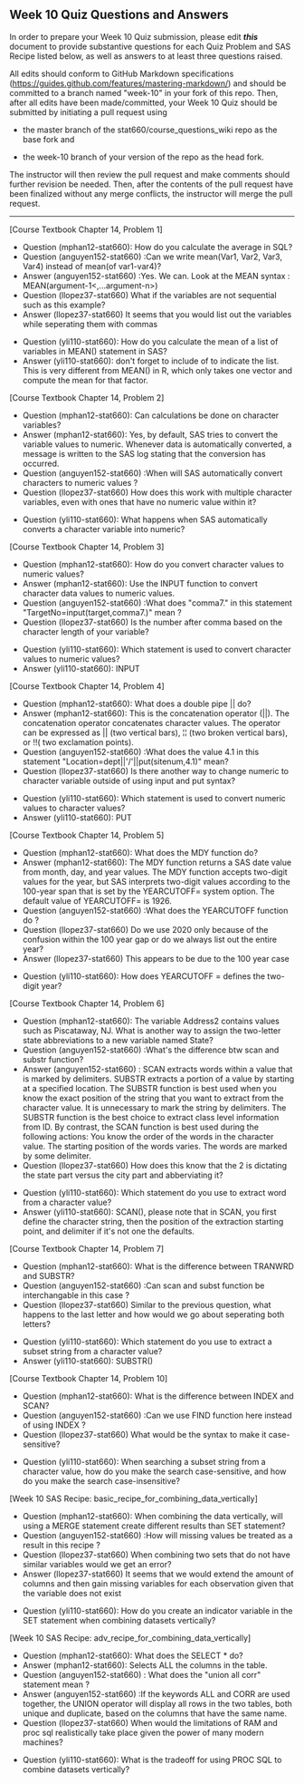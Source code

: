 
## Week 10 Quiz Questions and Answers

In order to prepare your Week 10 Quiz submission, please edit ***this*** document to provide substantive questions for each Quiz Problem and SAS Recipe listed below, as well as answers to at least three questions raised.

All edits should conform to GitHub Markdown specifications (https://guides.github.com/features/mastering-markdown/) and should be committed to a branch named "week-10" in your fork of this repo. Then, after all edits have been made/committed, your Week 10 Quiz should be submitted by initiating a pull request using

- the master branch of the stat660/course_questions_wiki repo as the base fork and

- the week-10 branch of your version of the repo as the head fork.

The instructor will then review the pull request and make comments should further revision be needed. Then, after the contents of the pull request have been finalized without any merge conflicts, the instructor will merge the pull request.



********************************************************************************



[Course Textbook Chapter 14, Problem 1]
- Question (mphan12-stat660): How do you calculate the average in SQL?
- Question (anguyen152-stat660) :Can we write mean(Var1, Var2, Var3, Var4) instead of mean(of var1-var4)? 
- Answer (anguyen152-stat660) :Yes. We can. Look at the MEAN syntax : MEAN(argument-1<,...argument-n>)
- Question (llopez37-stat660) What if the variables are not sequential such as this example?
- Answer (llopez37-stat660) It seems that you would list out the variables while seperating them with commas
* Question (yli110-stat660): How do you calculate the mean of a list of variables in MEAN() statement in SAS?
* Answer (yli110-stat660): don't forget to include of to indicate the list. This is very different from MEAN() in R, which only takes one vector and compute the mean for that factor.



[Course Textbook Chapter 14, Problem 2]
- Question (mphan12-stat660): Can calculations be done on character variables?
- Answer (mphan12-stat660): Yes, by default, SAS tries to convert the variable values to numeric. Whenever data is automatically converted, a message is written to the SAS log stating that the conversion has occurred.
- Question (anguyen152-stat660) :When will SAS automatically convert characters to numeric values ? 
- Question (llopez37-stat660) How does this work with multiple character variables, even with ones that have no numeric value within it?
* Question (yli110-stat660): What happens when SAS automatically converts a character variable into numeric?



[Course Textbook Chapter 14, Problem 3]
- Question (mphan12-stat660): How do you convert character values to numeric values?
- Answer (mphan12-stat660): Use the INPUT function to convert character data values to numeric values. 
- Question (anguyen152-stat660) :What does "comma7." in this statement "TargetNo=input(target,comma7.)"  mean ?
- Question (llopez37-stat660) Is the number after comma based on the character length of your variable? 
* Question (yli110-stat660): Which statement is used to convert character values to numeric values?
* Answer (yli110-stat660): INPUT



[Course Textbook Chapter 14, Problem 4]
- Question (mphan12-stat660): What does a double pipe || do?
- Answer (mphan12-stat660): This is the concatenation operator (||).  The concatenation operator concatenates character values. The operator can be expressed as || (two vertical bars), ¦¦ (two broken vertical bars), or !!( two exclamation points).
- Question (anguyen152-stat660) :What does the value 4.1 in this statement "Location=dept||'/'||put(sitenum,4.1)" mean?
- Question (llopez37-stat660) Is there another way to change numeric to character variable outside of using input and put syntax?
* Question (yli110-stat660): Which statement is used to convert numeric values to character values?
* Answer (yli110-stat660): PUT



[Course Textbook Chapter 14, Problem 5]
- Question (mphan12-stat660): What does the MDY function do?
- Answer (mphan12-stat660): The MDY function returns a SAS date value from month, day, and year values. The MDY function accepts two-digit values for the year, but SAS interprets two-digit values according to the 100-year span that is set by the YEARCUTOFF= system option. The default value of YEARCUTOFF= is 1926.
- Question (anguyen152-stat660) :What does the YEARCUTOFF function do ? 
- Question (llopez37-stat660) Do we use 2020 only because of the confusion within the 100 year gap or do we always list out the entire year?
- Answer (llopez37-stat660) This appears to be due to the 100 year case
* Question (yli110-stat660): How does YEARCUTOFF = defines the two-digit year?



[Course Textbook Chapter 14, Problem 6]
- Question (mphan12-stat660): The variable Address2 contains values such as Piscataway, NJ. What is another way to assign the two-letter state abbreviations to a new variable named State?
- Question (anguyen152-stat660) :What's the difference btw scan and substr function?
- Answer (anguyen152-stat660) : SCAN extracts words within a value that is marked by delimiters. SUBSTR extracts a portion of a value by starting at a specified location. The SUBSTR function is best used when you know the exact position of the string that you want to extract from the character value. It is unnecessary to mark the string by delimiters.  The SUBSTR function is the best choice to extract class level information from ID. By contrast, the SCAN function is best used during the following actions: You know the order of the words in the character value. The starting position of the words varies. The words are marked by some delimiter.
- Question (llopez37-stat660) How does this know that the 2 is dictating the state part versus the city part and abberviating it? 
* Question (yli110-stat660): Which statement do you use to extract word from a character value?
* Answer (yli110-stat660): SCAN(), please note that in SCAN, you first define the character string, then the position of the extraction starting point, and delimiter if it's not one the defaults.



[Course Textbook Chapter 14, Problem 7]
- Question (mphan12-stat660): What is the difference between TRANWRD and SUBSTR?
- Question (anguyen152-stat660) :Can scan and subst function be interchangable in this case ?
- Question (llopez37-stat660) Similar to the previous question, what happens to the last letter and how would we go about seperating both letters? 
* Question (yli110-stat660): Which statement do you use to extract a subset string from a character value?
* Answer (yli110-stat660): SUBSTR()



[Course Textbook Chapter 14, Problem 10]
- Question (mphan12-stat660): What is the difference between INDEX and SCAN?
- Question (anguyen152-stat660) :Can we use FIND function here instead of using INDEX ? 
- Question (llopez37-stat660) What would be the syntax to make it case-sensitive? 
* Question (yli110-stat660): When searching a subset string from a character value, how do you make the search case-sensitive, and how do you make the search case-insensitive?



[Week 10 SAS Recipe: basic_recipe_for_combining_data_vertically]
- Question (mphan12-stat660): When combining the data vertically, will using a MERGE statement create different results than SET statement?
- Question (anguyen152-stat660) :How will missing values be treated as a result in this recipe ? 
- Question (llopez37-stat660) When combining two sets that do not have similar variables would we get an error?
- Answer (llopez37-stat660) It seems that we would extend the amount of columns and then gain missing variables for each observation given that the variable does not exist
* Question (yli110-stat660): How do you create an indicator variable in the SET statement when combining datasets vertically?



[Week 10 SAS Recipe: adv_recipe_for_combining_data_vertically]
- Question (mphan12-stat660): What does the SELECT * do?
- Answer (mphan12-stat660): Selects ALL the columns in the table.
- Question (anguyen152-stat660) : What does the  "union all corr" statement mean ? 
- Answer (anguyen152-stat660) :If the keywords ALL and CORR are used together, the UNION operator will display all rows in the two tables, both unique and duplicate, based on the columns that have the same name.
- Question (llopez37-stat660) When would the limitations of RAM and proc sql realistically take place given the power of many modern machines? 
* Question (yli110-stat660): What is the tradeoff for using PROC SQL to combine datasets vertically?


